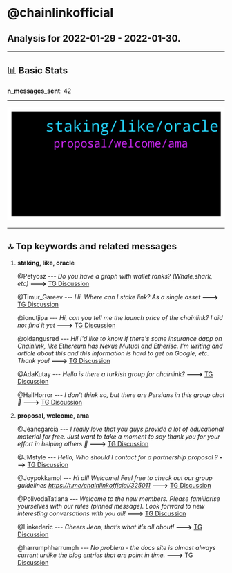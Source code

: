 # **@chainlinkofficial**
 ## Analysis for **2022-01-29** - **2022-01-30**.

---

## 📊 **Basic Stats**

**n_messages_sent**: 42

---
![wordcloud](chainlinkofficial_1Days_wordcloud.png)

---


## 🔝 **Top keywords and related messages**

1. **staking, like, oracle**

    @Petyosz --- *Do you have a graph with wallet ranks? (Whale,shark, etc)* **--->** [TG Discussion](https://t.me/chainlinkofficial/370276)

    @Timur_Gareev --- *Hi. Where can I stake link? As a single asset* **--->** [TG Discussion](https://t.me/chainlinkofficial/370237)

    @ionutjipa --- *Hi, can you tell me the launch price of the chainlink? I did not find it yet* **--->** [TG Discussion](https://t.me/chainlinkofficial/370521)

    @oldangusred --- *Hi! I'd like to know if there's some insurance dapp on Chainlink, like Ethereum has Nexus Mutual and Etherisc. I'm writing and article about this and this information is hard to get on Google, etc. Thank you!* **--->** [TG Discussion](https://t.me/chainlinkofficial/370342)

    @AdaKutay --- *Hello is there a turkish group for chainlink?* **--->** [TG Discussion](https://t.me/chainlinkofficial/370369)

    @HailHorror --- *I don't think so, but there are Persians in this group chat 👀* **--->** [TG Discussion](https://t.me/chainlinkofficial/370452)

2. **proposal, welcome, ama**

    @Jeancgarcia --- *I really love that you guys provide a lot of educational material for free. Just want to take a moment to say thank you for your effort in helping others 🙌* **--->** [TG Discussion](https://t.me/chainlinkofficial/370239)

    @JMstyle --- *Hello, Who should I contact for a partnership proposal ?* **--->** [TG Discussion](https://t.me/chainlinkofficial/370347)

    @Joypokkamol --- *Hi all! Welcome! Feel free to check out our group guidelines https://t.me/chainlinkofficial/325011* **--->** [TG Discussion](https://t.me/chainlinkofficial/370336)

    @PolivodaTatiana --- *Welcome to the new members. Please familiarise yourselves with our rules (pinned message). Look forward to new interesting conversations with you all!* **--->** [TG Discussion](https://t.me/chainlinkofficial/370385)

    @Linkederic --- *Cheers Jean, that’s what it’s all about!* **--->** [TG Discussion](https://t.me/chainlinkofficial/370240)

    @harrumphharrumph --- *No problem - the docs site is almost always current unlike the blog entries that are point in time.* **--->** [TG Discussion](https://t.me/chainlinkofficial/370213)

